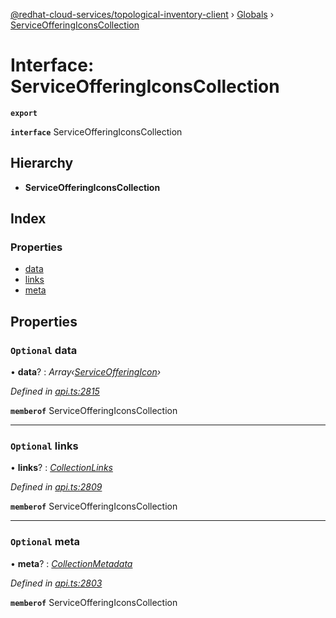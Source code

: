 [@redhat-cloud-services/topological-inventory-client](../README.md) › [Globals](../globals.md) › [ServiceOfferingIconsCollection](serviceofferingiconscollection.md)

# Interface: ServiceOfferingIconsCollection

**`export`** 

**`interface`** ServiceOfferingIconsCollection

## Hierarchy

* **ServiceOfferingIconsCollection**

## Index

### Properties

* [data](serviceofferingiconscollection.md#optional-data)
* [links](serviceofferingiconscollection.md#optional-links)
* [meta](serviceofferingiconscollection.md#optional-meta)

## Properties

### `Optional` data

• **data**? : *Array‹[ServiceOfferingIcon](serviceofferingicon.md)›*

*Defined in [api.ts:2815](https://github.com/RedHatInsights/javascript-clients/blob/master/packages/topological-inventory/api.ts#L2815)*

**`memberof`** ServiceOfferingIconsCollection

___

### `Optional` links

• **links**? : *[CollectionLinks](collectionlinks.md)*

*Defined in [api.ts:2809](https://github.com/RedHatInsights/javascript-clients/blob/master/packages/topological-inventory/api.ts#L2809)*

**`memberof`** ServiceOfferingIconsCollection

___

### `Optional` meta

• **meta**? : *[CollectionMetadata](collectionmetadata.md)*

*Defined in [api.ts:2803](https://github.com/RedHatInsights/javascript-clients/blob/master/packages/topological-inventory/api.ts#L2803)*

**`memberof`** ServiceOfferingIconsCollection
